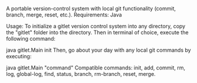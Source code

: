 A portable version-control system with local git functionality (commit, branch, merge, reset, etc.). Requirements: Java

Usage: To initialize a gitlet version control system into any directory, copy the "gitlet" folder into the directory. Then in terminal of choice, execute the following command:

java gitlet.Main init
Then, go about your day with any local git commands by executing:

java gitlet.Main "command"
Compatible commands: init, add, commit, rm, log, global-log, find, status, branch, rm-branch, reset, merge.
